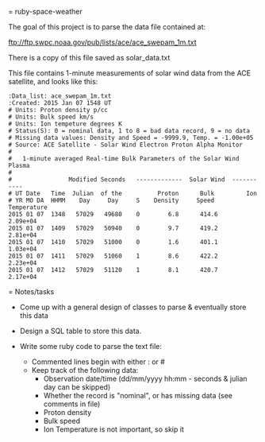 = ruby-space-weather

The goal of this project is to parse the data file contained at:

  ftp://ftp.swpc.noaa.gov/pub/lists/ace/ace_swepam_1m.txt

There is a copy of this file saved as solar_data.txt

This file contains 1-minute measurements of solar wind data from the ACE satellite, and looks like this:

    :Data_list: ace_swepam_1m.txt
    :Created: 2015 Jan 07 1548 UT
    # Units: Proton density p/cc
    # Units: Bulk speed km/s
    # Units: Ion tempeture degrees K
    # Status(S): 0 = nominal data, 1 to 8 = bad data record, 9 = no data
    # Missing data values: Density and Speed = -9999.9, Temp. = -1.00e+05
    # Source: ACE Satellite - Solar Wind Electron Proton Alpha Monitor
    #
    #   1-minute averaged Real-time Bulk Parameters of the Solar Wind Plasma
    # 
    #                Modified Seconds   -------------  Solar Wind  -----------
    # UT Date   Time  Julian  of the          Proton      Bulk         Ion
    # YR MO DA  HHMM    Day     Day     S    Density     Speed     Temperature
    2015 01 07  1348   57029   49680    0        6.8      414.6     2.09e+04
    2015 01 07  1409   57029   50940    0        9.7      419.2     2.81e+04
    2015 01 07  1410   57029   51000    0        1.6      401.1     1.03e+04
    2015 01 07  1411   57029   51060    1        8.6      422.2     2.23e+04
    2015 01 07  1412   57029   51120    1        8.1      420.7     2.17e+04


= Notes/tasks

  * Come up with a general design of classes to parse & eventually store this data
  * Design a SQL table to store this data.

  * Write some ruby code to parse the text file:
    * Commented lines begin with either : or #
    * Keep track of the following data:
      * Observation date/time (dd/mm/yyyy hh:mm - seconds & julian day can be skipped)
      * Whether the record is "nominal", or has missing data (see comments in file)
      * Proton density
      * Bulk speed
      * Ion Temperature is not important, so skip it

